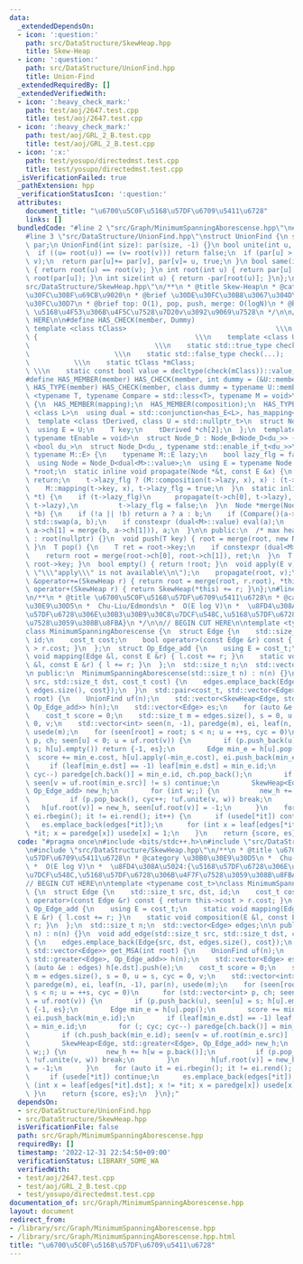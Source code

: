 ```yaml
---
data:
  _extendedDependsOn:
  - icon: ':question:'
    path: src/DataStructure/SkewHeap.hpp
    title: Skew-Heap
  - icon: ':question:'
    path: src/DataStructure/UnionFind.hpp
    title: Union-Find
  _extendedRequiredBy: []
  _extendedVerifiedWith:
  - icon: ':heavy_check_mark:'
    path: test/aoj/2647.test.cpp
    title: test/aoj/2647.test.cpp
  - icon: ':heavy_check_mark:'
    path: test/aoj/GRL_2_B.test.cpp
    title: test/aoj/GRL_2_B.test.cpp
  - icon: ':x:'
    path: test/yosupo/directedmst.test.cpp
    title: test/yosupo/directedmst.test.cpp
  _isVerificationFailed: true
  _pathExtension: hpp
  _verificationStatusIcon: ':question:'
  attributes:
    document_title: "\u6700\u5C0F\u5168\u57DF\u6709\u5411\u6728"
    links: []
  bundledCode: "#line 2 \"src/Graph/MinimumSpanningAborescense.hpp\"\n#include <bits/stdc++.h>\n\
    #line 3 \"src/DataStructure/UnionFind.hpp\"\nstruct UnionFind {\n std::vector<int>\
    \ par;\n UnionFind(int size): par(size, -1) {}\n bool unite(int u, int v) {\n\
    \  if ((u= root(u)) == (v= root(v))) return false;\n  if (par[u] > par[v]) std::swap(u,\
    \ v);\n  return par[u]+= par[v], par[v]= u, true;\n }\n bool same(int u, int v)\
    \ { return root(u) == root(v); }\n int root(int u) { return par[u] < 0 ? u : par[u]=\
    \ root(par[u]); }\n int size(int u) { return -par[root(u)]; }\n};\n#line 3 \"\
    src/DataStructure/SkewHeap.hpp\"\n/**\n * @title Skew-Heap\n * @category \u30C7\
    \u30FC\u30BF\u69CB\u9020\n * @brief \u30DE\u30FC\u30B8\u3067\u304D\u308B\u30D2\
    \u30FC\u30D7\n * @brief top: O(1), pop, push, merge: O(logN)\n * @brief apply(v):\
    \ \u5168\u4F53\u306B\u4F5C\u7528\u7D20v\u3092\u9069\u7528\n */\n\n// BEGIN CUT\
    \ HERE\n\n#define HAS_CHECK(member, Dummy)                              \\\n \
    \ template <class tClass>                                     \\\n  struct has_##member\
    \ {                                       \\\n    template <class U, Dummy>  \
    \                               \\\n    static std::true_type check(U *);    \
    \                     \\\n    static std::false_type check(...);             \
    \           \\\n    static tClass *mClass;                                   \
    \ \\\n    static const bool value = decltype(check(mClass))::value; \\\n  };\n\
    #define HAS_MEMBER(member) HAS_CHECK(member, int dummy = (&U::member, 0))\n#define\
    \ HAS_TYPE(member) HAS_CHECK(member, class dummy = typename U::member)\n\ntemplate\
    \ <typename T, typename Compare = std::less<T>, typename M = void>\nstruct SkewHeap\
    \ {\n  HAS_MEMBER(mapping);\n  HAS_MEMBER(composition);\n  HAS_TYPE(E);\n  template\
    \ <class L>\n  using dual = std::conjunction<has_E<L>, has_mapping<L>, has_composition<L>>;\n\
    \  template <class tDerived, class U = std::nullptr_t>\n  struct Node_B {\n  \
    \  using E = U;\n    T key;\n    tDerived *ch[2];\n  };\n  template <bool du_,\
    \ typename tEnable = void>\n  struct Node_D : Node_B<Node_D<du_>> {};\n  template\
    \ <bool du_>\n  struct Node_D<du_, typename std::enable_if_t<du_>>\n      : Node_B<Node_D<du_>,\
    \ typename M::E> {\n    typename M::E lazy;\n    bool lazy_flg = false;\n  };\n\
    \  using Node = Node_D<dual<M>::value>;\n  using E = typename Node::E;\n  Node\
    \ *root;\n  static inline void propagate(Node *&t, const E &x) {\n    if (!t)\
    \ return;\n    t->lazy_flg ? (M::composition(t->lazy, x), x) : (t->lazy = x);\n\
    \    M::mapping(t->key, x), t->lazy_flg = true;\n  }\n  static inline void eval(Node\
    \ *t) {\n    if (t->lazy_flg)\n      propagate(t->ch[0], t->lazy), propagate(t->ch[1],\
    \ t->lazy),\n          t->lazy_flg = false;\n  }\n  Node *merge(Node *a, Node\
    \ *b) {\n    if (!a || !b) return a ? a : b;\n    if (Compare()(a->key, b->key))\
    \ std::swap(a, b);\n    if constexpr (dual<M>::value) eval(a);\n    return std::swap(a->ch[0],\
    \ a->ch[1] = merge(b, a->ch[1])), a;\n  }\n\n public:\n  /* max heap */\n  SkewHeap()\
    \ : root(nullptr) {}\n  void push(T key) { root = merge(root, new Node{key});\
    \ }\n  T pop() {\n    T ret = root->key;\n    if constexpr (dual<M>::value) eval(root);\n\
    \    return root = merge(root->ch[0], root->ch[1]), ret;\n  }\n  T top() { return\
    \ root->key; }\n  bool empty() { return !root; }\n  void apply(E v) {\n    static_assert(dual<M>::value,\
    \ \"\\\"apply\\\" is not available\\n\");\n    propagate(root, v);\n  }\n  SkewHeap\
    \ &operator+=(SkewHeap r) { return root = merge(root, r.root), *this; }\n  SkewHeap\
    \ operator+(SkewHeap r) { return SkewHeap(*this) += r; }\n};\n#line 5 \"src/Graph/MinimumSpanningAborescense.hpp\"\
    \n/**\n * @title \u6700\u5C0F\u5168\u57DF\u6709\u5411\u6728\n * @category \u30B0\
    \u30E9\u30D5\n *  Chu-Liu/Edmonds\n *  O(E log V)\n *  \u8FD4\u308A\u5024:{\u5168\
    \u57DF\u6728\u306E\u30B3\u30B9\u30C8\u7DCF\u548C,\u5168\u57DF\u6728\u306B\u4F7F\
    \u7528\u3059\u308B\u8FBA}\n */\n\n// BEGIN CUT HERE\n\ntemplate <typename cost_t>\n\
    class MinimumSpanningAborescense {\n  struct Edge {\n    std::size_t src, dst,\
    \ id;\n    cost_t cost;\n    bool operator>(const Edge &r) const { return this->cost\
    \ > r.cost; }\n  };\n  struct Op_Edge_add {\n    using E = cost_t;\n    static\
    \ void mapping(Edge &l, const E &r) { l.cost += r; }\n    static void composition(E\
    \ &l, const E &r) { l += r; }\n  };\n  std::size_t n;\n  std::vector<Edge> edges;\n\
    \n public:\n  MinimumSpanningAborescense(std::size_t n) : n(n) {}\n  void add_edge(std::size_t\
    \ src, std::size_t dst, cost_t cost) {\n    edges.emplace_back(Edge{src, dst,\
    \ edges.size(), cost});\n  }\n  std::pair<cost_t, std::vector<Edge>> get_MSA(int\
    \ root) {\n    UnionFind uf(n);\n    std::vector<SkewHeap<Edge, std::greater<Edge>,\
    \ Op_Edge_add>> h(n);\n    std::vector<Edge> es;\n    for (auto &e : edges) h[e.dst].push(e);\n\
    \    cost_t score = 0;\n    std::size_t m = edges.size(), s = 0, u = s, cyc =\
    \ 0, v;\n    std::vector<int> seen(n, -1), paredge(m), ei, leaf(n, -1), par(n),\
    \ usede(m);\n    for (seen[root] = root; s < n; u = ++s, cyc = 0)\n      for (std::vector<int>\
    \ p, ch; seen[u] < 0; u = uf.root(v)) {\n        if (p.push_back(u), seen[u] =\
    \ s; h[u].empty()) return {-1, es};\n        Edge min_e = h[u].pop();\n      \
    \  score += min_e.cost, h[u].apply(-min_e.cost), ei.push_back(min_e.id);\n   \
    \     if (leaf[min_e.dst] == -1) leaf[min_e.dst] = min_e.id;\n        for (; cyc;\
    \ cyc--) paredge[ch.back()] = min_e.id, ch.pop_back();\n        if (ch.push_back(min_e.id);\
    \ seen[v = uf.root(min_e.src)] != s) continue;\n        SkewHeap<Edge, std::greater<Edge>,\
    \ Op_Edge_add> new_h;\n        for (int w;;) {\n          new_h += h[w = p.back()];\n\
    \          if (p.pop_back(), cyc++; !uf.unite(v, w)) break;\n        }\n     \
    \   h[uf.root(v)] = new_h, seen[uf.root(v)] = -1;\n      }\n    for (auto it =\
    \ ei.rbegin(); it != ei.rend(); it++) {\n      if (usede[*it]) continue;\n   \
    \   es.emplace_back(edges[*it]);\n      for (int x = leaf[edges[*it].dst]; x !=\
    \ *it; x = paredge[x]) usede[x] = 1;\n    }\n    return {score, es};\n  }\n};\n"
  code: "#pragma once\n#include <bits/stdc++.h>\n#include \"src/DataStructure/UnionFind.hpp\"\
    \n#include \"src/DataStructure/SkewHeap.hpp\"\n/**\n * @title \u6700\u5C0F\u5168\
    \u57DF\u6709\u5411\u6728\n * @category \u30B0\u30E9\u30D5\n *  Chu-Liu/Edmonds\n\
    \ *  O(E log V)\n *  \u8FD4\u308A\u5024:{\u5168\u57DF\u6728\u306E\u30B3\u30B9\u30C8\
    \u7DCF\u548C,\u5168\u57DF\u6728\u306B\u4F7F\u7528\u3059\u308B\u8FBA}\n */\n\n\
    // BEGIN CUT HERE\n\ntemplate <typename cost_t>\nclass MinimumSpanningAborescense\
    \ {\n  struct Edge {\n    std::size_t src, dst, id;\n    cost_t cost;\n    bool\
    \ operator>(const Edge &r) const { return this->cost > r.cost; }\n  };\n  struct\
    \ Op_Edge_add {\n    using E = cost_t;\n    static void mapping(Edge &l, const\
    \ E &r) { l.cost += r; }\n    static void composition(E &l, const E &r) { l +=\
    \ r; }\n  };\n  std::size_t n;\n  std::vector<Edge> edges;\n\n public:\n  MinimumSpanningAborescense(std::size_t\
    \ n) : n(n) {}\n  void add_edge(std::size_t src, std::size_t dst, cost_t cost)\
    \ {\n    edges.emplace_back(Edge{src, dst, edges.size(), cost});\n  }\n  std::pair<cost_t,\
    \ std::vector<Edge>> get_MSA(int root) {\n    UnionFind uf(n);\n    std::vector<SkewHeap<Edge,\
    \ std::greater<Edge>, Op_Edge_add>> h(n);\n    std::vector<Edge> es;\n    for\
    \ (auto &e : edges) h[e.dst].push(e);\n    cost_t score = 0;\n    std::size_t\
    \ m = edges.size(), s = 0, u = s, cyc = 0, v;\n    std::vector<int> seen(n, -1),\
    \ paredge(m), ei, leaf(n, -1), par(n), usede(m);\n    for (seen[root] = root;\
    \ s < n; u = ++s, cyc = 0)\n      for (std::vector<int> p, ch; seen[u] < 0; u\
    \ = uf.root(v)) {\n        if (p.push_back(u), seen[u] = s; h[u].empty()) return\
    \ {-1, es};\n        Edge min_e = h[u].pop();\n        score += min_e.cost, h[u].apply(-min_e.cost),\
    \ ei.push_back(min_e.id);\n        if (leaf[min_e.dst] == -1) leaf[min_e.dst]\
    \ = min_e.id;\n        for (; cyc; cyc--) paredge[ch.back()] = min_e.id, ch.pop_back();\n\
    \        if (ch.push_back(min_e.id); seen[v = uf.root(min_e.src)] != s) continue;\n\
    \        SkewHeap<Edge, std::greater<Edge>, Op_Edge_add> new_h;\n        for (int\
    \ w;;) {\n          new_h += h[w = p.back()];\n          if (p.pop_back(), cyc++;\
    \ !uf.unite(v, w)) break;\n        }\n        h[uf.root(v)] = new_h, seen[uf.root(v)]\
    \ = -1;\n      }\n    for (auto it = ei.rbegin(); it != ei.rend(); it++) {\n \
    \     if (usede[*it]) continue;\n      es.emplace_back(edges[*it]);\n      for\
    \ (int x = leaf[edges[*it].dst]; x != *it; x = paredge[x]) usede[x] = 1;\n   \
    \ }\n    return {score, es};\n  }\n};"
  dependsOn:
  - src/DataStructure/UnionFind.hpp
  - src/DataStructure/SkewHeap.hpp
  isVerificationFile: false
  path: src/Graph/MinimumSpanningAborescense.hpp
  requiredBy: []
  timestamp: '2022-12-31 22:54:50+09:00'
  verificationStatus: LIBRARY_SOME_WA
  verifiedWith:
  - test/aoj/2647.test.cpp
  - test/aoj/GRL_2_B.test.cpp
  - test/yosupo/directedmst.test.cpp
documentation_of: src/Graph/MinimumSpanningAborescense.hpp
layout: document
redirect_from:
- /library/src/Graph/MinimumSpanningAborescense.hpp
- /library/src/Graph/MinimumSpanningAborescense.hpp.html
title: "\u6700\u5C0F\u5168\u57DF\u6709\u5411\u6728"
---
```

